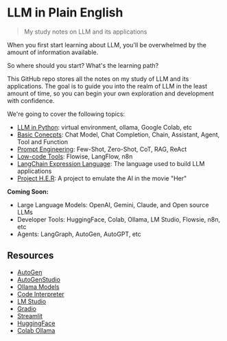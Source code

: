 # LLM in Plain English

> My study notes on LLM and its applications

When you first start learning about LLM, you'll be overwhelmed by the amount of information available.

So where should you start?
What's the learning path?

This GitHub repo stores all the notes on my study of LLM and its applications. The goal is to guide you into the realm of LLM in the least amount of time, so you can begin your own exploration and development with confidence.

We're going to cover the following topics:

- [LLM in Python](./notes/llm_in_python.md): virtual environment, ollama, Google Colab, etc
- [Basic Conecpts](./notes/basic_concepts.md): Chat Model, Chat Completion, Chain, Assistant, Agent, Tool and Function
- [Prompt Engineering](./notes/prompt_engineering.md): Few-Shot, Zero-Shot, CoT, RAG, ReAct
- [Low-code Tools](./notes/low_code_tools.md): Flowise, LangFlow, n8n
- [LangChain Expression Language](./notes/langchain_expression_language.md): The language used to build LLM applications
- [Project H.E.R](./notes/project_her.md): A project to emulate the AI in the movie "Her"

**Coming Soon:**

- Large Language Models: OpenAI, Gemini, Claude, and Open source LLMs
- Developer Tools: HuggingFace, Colab, Ollama, LM Studio, Flowsie, n8n, etc
- Agents: LangGraph, AutoGen, AutoGPT, etc

## Resources

- [AutoGen](https://microsoft.github.io/autogen/docs/Getting-Started)
- [AutoGenStudio](https://microsoft.github.io/autogen/blog/2023/12/01/AutoGenStudio/)
- [Ollama Models](https://ollama.ai/library)
- [Code Interpreter](https://github.com/KillianLucas/open-interpreter)
- [LM Studio](https://lmstudio.ai/)
- [Gradio](https://www.gradio.app/)
- [Streamlit](https://streamlit.io/)
- [HuggingFace](https://huggingface.co/transformers/)
- [Colab Ollama](https://colab.research.google.com/drive/1f2qELQboeqr1zPaOABe0WX0_YLbN_KJm#scrollTo=5YzWGOv-0k7s)
